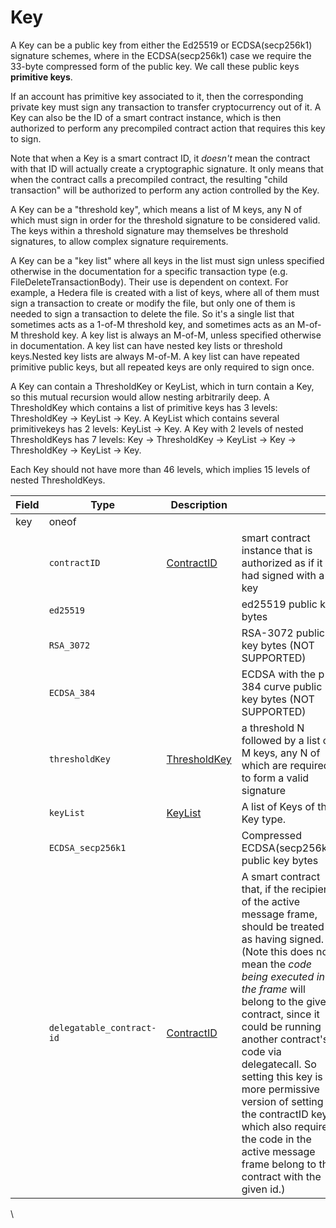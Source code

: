 # Key

A Key can be a public key from either the Ed25519 or ECDSA(secp256k1) signature schemes, where in the ECDSA(secp256k1) case we require the 33-byte compressed form of the public key. We call these public keys **primitive keys**.

If an account has primitive key associated to it, then the corresponding private key must sign any transaction to transfer cryptocurrency out of it. A Key can also be the ID of a smart contract instance, which is then authorized to perform any precompiled contract action that requires this key to sign.

Note that when a Key is a smart contract ID, it _doesn't_ mean the contract with that ID will actually create a cryptographic signature. It only means that when the contract calls a precompiled contract, the resulting "child transaction" will be authorized to perform any action controlled by the Key.

A Key can be a "threshold key", which means a list of M keys, any N of which must sign in order for the threshold signature to be considered valid. The keys within a threshold signature may themselves be threshold signatures, to allow complex signature requirements.

A Key can be a "key list" where all keys in the list must sign unless specified otherwise in the documentation for a specific transaction type (e.g. FileDeleteTransactionBody). Their use is dependent on context. For example, a Hedera file is created with a list of keys, where all of them must sign a transaction to create or modify the file, but only one of them is needed to sign a transaction to delete the file. So it's a single list that sometimes acts as a 1-of-M threshold key, and sometimes acts as an M-of-M threshold key. A key list is always an M-of-M, unless specified otherwise in documentation. A key list can have nested key lists or threshold keys.Nested key lists are always M-of-M. A key list can have repeated primitive public keys, but all repeated keys are only required to sign once.

A Key can contain a ThresholdKey or KeyList, which in turn contain a Key, so this mutual recursion would allow nesting arbitrarily deep. A ThresholdKey which contains a list of primitive keys has 3 levels: ThresholdKey -> KeyList -> Key. A KeyList which contains several primitivekeys has 2 levels: KeyList -> Key. A Key with 2 levels of nested ThresholdKeys has 7 levels: Key -> ThresholdKey -> KeyList -> Key -> ThresholdKey -> KeyList -> Key.

Each Key should not have more than 46 levels, which implies 15 levels of nested ThresholdKeys.

| Field | Type                      | Description                       | ​                                                                                                                                                                                                                                                                                                                                                                                                                                                                                                                                      |
| ----- | ------------------------- | --------------------------------- | -------------------------------------------------------------------------------------------------------------------------------------------------------------------------------------------------------------------------------------------------------------------------------------------------------------------------------------------------------------------------------------------------------------------------------------------------------------------------------------------------------------------------------------- |
| key   | oneof                     | ​                                 | ​                                                                                                                                                                                                                                                                                                                                                                                                                                                                                                                                      |
| ​     | `contractID`              | ​[ContractID](contractid.md)​     | smart contract instance that is authorized as if it had signed with a key                                                                                                                                                                                                                                                                                                                                                                                                                                                              |
| ​     | `ed25519`                 | ​                                 | ed25519 public key bytes                                                                                                                                                                                                                                                                                                                                                                                                                                                                                                               |
| ​     | `RSA_3072`                | ​                                 | RSA-3072 public key bytes (NOT SUPPORTED)                                                                                                                                                                                                                                                                                                                                                                                                                                                                           |
| ​     | `ECDSA_384`               | ​                                 | ECDSA with the p-384 curve public key bytes (NOT SUPPORTED)                                                                                                                                                                                                                                                                                                                                                                                                                                                         |
| ​     | `thresholdKey`            | ​[ThresholdKey](thresholdkey.md)​ | a threshold N followed by a list of M keys, any N of which are required to form a valid signature                                                                                                                                                                                                                                                                                                                                                                                                                                      |
| ​     | `keyList`                 | [​KeyList​](keylist.md)           | A list of Keys of the Key type.                                                                                                                                                                                                                                                                                                                                                                                                                                                                                        |
|       | `ECDSA_secp256k1`         |                                   | Compressed ECDSA(secp256k1) public key bytes                                                                                                                                                                                                                                                                                                                                                                                                                                                                        |
|       | `delegatable_contract-id` | [ContractID](contractid.md)       | A smart contract that, if the recipient of the active message frame, should be treated as having signed. (Note this does not mean the _code being executed in the frame_ will belong to the given contract, since it could be running another contract's code via delegatecall. So setting this key is a more permissive version of setting the contractID key, which also requires the code in the active message frame belong to the contract with the given id.) |

\\

